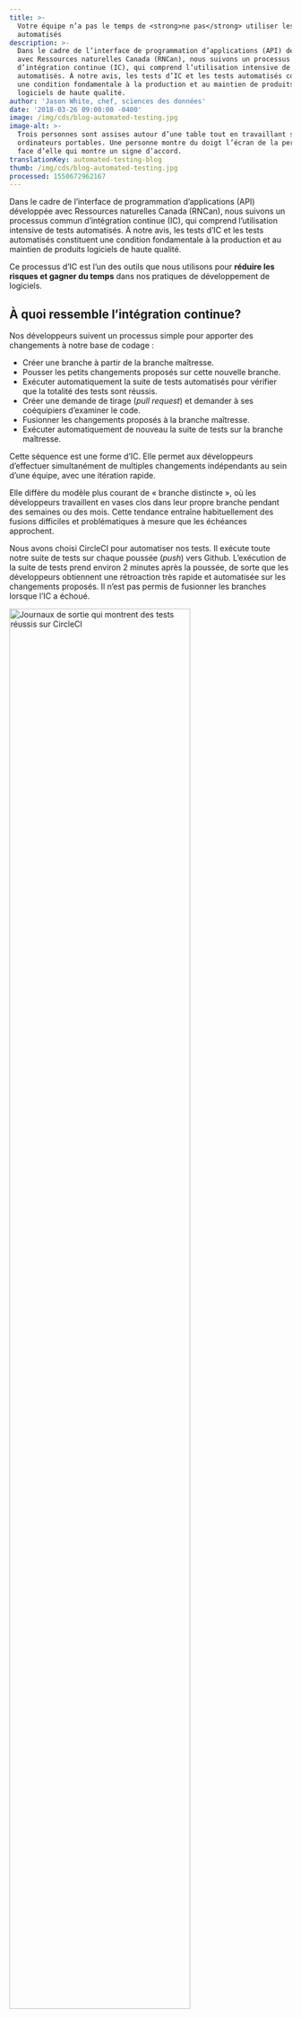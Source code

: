 ```yaml
---
title: >-
  Votre équipe n’a pas le temps de <strong>ne pas</strong> utiliser les tests
  automatisés
description: >-
  Dans le cadre de l’interface de programmation d’applications (API) développée
  avec Ressources naturelles Canada (RNCan), nous suivons un processus commun
  d’intégration continue (IC), qui comprend l’utilisation intensive de tests
  automatisés. À notre avis, les tests d’IC et les tests automatisés constituent
  une condition fondamentale à la production et au maintien de produits
  logiciels de haute qualité.
author: 'Jason White, chef, sciences des données'
date: '2018-03-26 09:00:00 -0400'
image: /img/cds/blog-automated-testing.jpg
image-alt: >-
  Trois personnes sont assises autour d’une table tout en travaillant sur des
  ordinateurs portables. Une personne montre du doigt l’écran de la personne en
  face d’elle qui montre un signe d’accord.
translationKey: automated-testing-blog
thumb: /img/cds/blog-automated-testing.jpg
processed: 1550672962167
---
```


Dans le cadre de l’interface de programmation d’applications (API) développée avec Ressources naturelles Canada (RNCan), nous suivons un processus commun d’intégration continue (IC), qui comprend l’utilisation intensive de tests automatisés. À notre avis, les tests d’IC et les tests automatisés constituent une condition fondamentale à la production et au maintien de produits logiciels de haute qualité.

Ce processus d’IC est l’un des outils que nous utilisons pour **réduire les risques et gagner du temps** dans nos pratiques de développement de logiciels.

## À quoi ressemble l’intégration continue?

Nos développeurs suivent un processus simple pour apporter des changements à notre base de codage&nbsp;:

* Créer une branche à partir de la branche maîtresse.
* Pousser les petits changements proposés sur cette nouvelle branche.
* Exécuter automatiquement la suite de tests automatisés pour vérifier que la totalité des tests sont réussis.
* Créer une demande de tirage (*pull request*) et demander à ses coéquipiers d’examiner le code.
* Fusionner les changements proposés à la branche maîtresse.
* Exécuter automatiquement de nouveau la suite de tests sur la branche maîtresse.

Cette séquence est une forme d’IC. Elle permet aux développeurs d’effectuer simultanément de multiples changements indépendants au sein d’une équipe, avec une itération rapide.

Elle diffère du modèle plus courant de « branche distincte », où les développeurs travaillent en vases clos dans leur propre branche pendant des semaines ou des mois. Cette tendance entraîne habituellement des fusions difficiles et problématiques à mesure que les échéances approchent.

Nous avons choisi CircleCI pour automatiser nos tests. Il exécute toute notre suite de tests sur chaque poussée (*push*) vers Github. L’exécution de la suite de tests prend environ 2 minutes après la poussée, de sorte que les développeurs obtiennent une rétroaction très rapide et automatisée sur les changements proposés. Il n’est pas permis de fusionner les branches lorsque l’IC a échoué.

<img width="80%" alt="Journaux de sortie qui montrent des tests réussis sur CircleCI" src="/img/cds/nrcan3-img1.png">

Réussite de l’exécution de l’IC

<img width="80%" alt="Journaux de sortie qui montrent trois tests réussis et un test échoué sur CircleCI" src="/img/cds/nrcan3-img2.png">
<img width="80%" alt="Journaux de sortie qui montrent un test échoué" src="/img/cds/nrcan3-img3.png">

Échec de l’exécution de l’IC

La branche maîtresse ne peut jamais demeurer en état de défaillance. Cet état, connu sous le nom de « branche maîtresse cassée » ou de « branche maîtresse rouge », est traité comme une situation urgente qui doit être corrigée immédiatement, d’ordinaire simplement en revenant sur le changement qui l’a compromise.

## C’est bien, mais qu’en est-il du temps et des coûts?

Il a fallu environ 45 minutes pour configurer CircleCI afin d’exécuter une suite de tests existante. La suite de tests prend environ 2 minutes à chaque fois. Le recours à CircleCI dans ce projet nous coûte environ 50 $ par mois (50 $ par mois, et non 50 $ par mois par utilisateur).

Lorsque nous discutons de ces efforts avec d’autres équipes, elles affirment souvent qu’elles aimeraient suivre cette approche, mais qu’elles n’ont pas assez de temps. Nous ne sommes pas d’accord&nbsp;: votre équipe n’a pas le temps de **ne pas** utiliser les tests automatisés. À court terme, c’est peut-être correct (discutable), mais ce n’est certainement pas logique à moyen et à long terme.

Une suite de tests fiable et complète offre de nombreux avantages à long terme&nbsp;:

* Les nouveaux membres de l’équipe ou les membres moins expérimentés peuvent être intégrés rapidement et en toute sécurité.
* Les développeurs sont en mesure de fournir le code rapidement et avec confiance.
* Les étapes de test distinctes sont inutiles, ce qui améliore la vitesse d’itération.

## Attendez, vous n’avez pas de testeurs de logiciels distincts?

C’est exact. L’idée selon laquelle les développeurs ne devraient pas tester leur propre code est franchement dépassée. Des modèles comme le [développement piloté par les tests](https://fr.wikipedia.org/wiki/Test_driven_development) sont des pratiques modernes qui donnent lieu à un code de qualité supérieure et qui sont courantes dans l’industrie aujourd’hui.

Avec cette approche, une fonction de test distincte est contre-productive, car elle externalise la responsabilité de la qualité des codes en dehors de l’équipe de développement. Le repérage des bogues devient le problème de quelqu’un d’autre, et celanne favorise pas le développement de logiciels de bonne qualité. Par conséquent, nous n’avons pas besoin de spécialistes en assurance de la qualité.

## Résultats

La [base de codage de l’API](https://github.com/cds-snc/nrcan_api)est de très grande qualité, et chaque membre de l’équipe peut en être fier. Cette façon de faire nous a permis d’intégrer à l’équipe de nouveaux membres de divers niveaux de compétence, facilement et de façon sécuritaire, et de faire en sorte qu’ils puissent pousser leurs premiers changements un jour ou deux après leur arrivée. Nous pouvons compter sur notre infrastructure de test pour nous assurer que les gens peuvent apporter des changements de façon indépendante et sécuritaire.

Nos coéquipiers sont habilités à essayer de nouvelles approches pour résoudre des problèmes ou réduire la dette technique. Ils ont l’assurance que la suite de tests est là pour rattraper leurs erreurs. S’ils ne comprennent pas une partie de la base de codage, la suite de tests est un excellent point de départ pour voir des exemples de la façon dont le code est conçu pour être utilisé.

Le meilleur résultat est peut-être le plus simple&nbsp;: après l’application de ces pratiques pendant six semaines, aucun membre de l’équipe n’envisagerait de revenir en arrière.

Nous parlerons davantage des aspects techniques de l’API que nous élaborons avec RNCan. Entre-temps, vous pouvez lire nos billets précédents sur ce partenariat&nbsp;:

* [Partie 1 – Effectuer la recherche utilisateur de RNCan: orienter la conception d’une API](https://numerique.canada.ca/2018/02/15/a-la-recherche-utilisateur-avec-rncan/)
* [Partie 2 – Travailler dans les locaux de RNCan pendant une semaine](https://numerique.canada.ca/2018/02/15/b-travailler-dans-les-locaux-de-rncan/)

